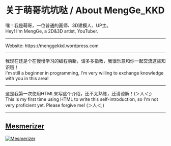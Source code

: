 <!---
MengGeKKD233/MengGeKKD233 is a ✨ special ✨ repository because its `README.md` (this file) appears on your GitHub profile.
You can click the Preview link to take a look at your changes.
--->
<h1> 关于萌哥坑坑哒 / About MengGe_KKD </h1>
<body>嘿！我是萌哥，一位普通的画师、3D建模人、UP主。</body>
</br>
<body>Hey! I'm MengGe, a 2D&3D artist, YouTuber.</body>
</br>
<hr>
<body> Website: <link> https://menggekkd.wordpress.com </link> </body>
</br>
<hr>
<body> 我现在还是个在慢慢学习的编程萌新，请多多指教，我很乐意和你一起交流这些知识哦！ </br> I'm still a beginner in programming, I'm very willing to exchange knowledge with you in this area! </body>
</br>
<hr>
<body> 这是我第一次使用HTML来写这个介绍，还不太熟练，还请谅解！(＞人＜;) </br> This is my first time using HTML to write this self-introduction, so I'm not very proficient yet. Please forgive me! (＞人＜;) </body>
</br>
<hr>
<h2><a href="https://pixiv.net/artworks/119965119">Mesmerizer</a></h2>
<a href="https://pixiv.net/artworks/119965119"><img src="https://menggekkd.wordpress.com/wp-content/uploads/2024/06/e383a1e382bae3839ee383a9e382a4e382b6e383bc_1-1efbc88e6b0b4e58db0efbc89.png" title="Mesmerizer" /></a>
